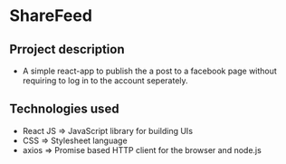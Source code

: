 # ShareFeed

## Prroject description
- A simple react-app to publish the a post to a facebook page without requiring to log in to the account seperately.

## Technologies used
- React JS => JavaScript library for building UIs
- CSS => Stylesheet language
- axios => Promise based HTTP client for the browser and node.js

